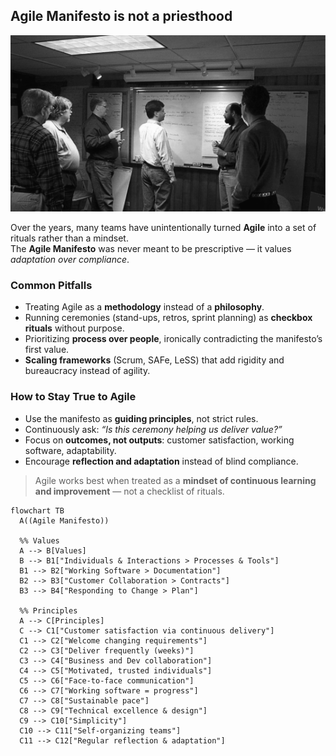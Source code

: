 ## Agile Manifesto is not a priesthood

<p align="center">
  <img src="./images/agile-meeting-grayscale.png" alt="Agile Manifesto Critique" width="600"/>
</p>

Over the years, many teams have unintentionally turned **Agile** into a set of rituals rather than a mindset.  
The **Agile Manifesto** was never meant to be prescriptive — it values *adaptation over compliance*.

### Common Pitfalls
- Treating Agile as a **methodology** instead of a **philosophy**.  
- Running ceremonies (stand-ups, retros, sprint planning) as **checkbox rituals** without purpose.  
- Prioritizing **process over people**, ironically contradicting the manifesto’s first value.  
- **Scaling frameworks** (Scrum, SAFe, LeSS) that add rigidity and bureaucracy instead of agility.   

### How to Stay True to Agile
- Use the manifesto as **guiding principles**, not strict rules.  
- Continuously ask: *“Is this ceremony helping us deliver value?”*  
- Focus on **outcomes, not outputs**: customer satisfaction, working software, adaptability.  
- Encourage **reflection and adaptation** instead of blind compliance.  

> Agile works best when treated as a **mindset of continuous learning and improvement** — not a checklist of rituals.


```mermaid
flowchart TB
  A((Agile Manifesto))
  
  %% Values
  A --> B[Values]
  B --> B1["Individuals & Interactions > Processes & Tools"]
  B1 --> B2["Working Software > Documentation"]
  B2 --> B3["Customer Collaboration > Contracts"]
  B3 --> B4["Responding to Change > Plan"]

  %% Principles
  A --> C[Principles]
  C --> C1["Customer satisfaction via continuous delivery"]
  C1 --> C2["Welcome changing requirements"]
  C2 --> C3["Deliver frequently (weeks)"]
  C3 --> C4["Business and Dev collaboration"]
  C4 --> C5["Motivated, trusted individuals"]
  C5 --> C6["Face-to-face communication"]
  C6 --> C7["Working software = progress"]
  C7 --> C8["Sustainable pace"]
  C8 --> C9["Technical excellence & design"]
  C9 --> C10["Simplicity"]
  C10 --> C11["Self-organizing teams"]
  C11 --> C12["Regular reflection & adaptation"]
``` 
